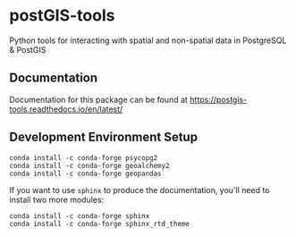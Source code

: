 # postGIS-tools
Python tools for interacting with spatial and non-spatial 
data in PostgreSQL &amp; PostGIS

## Documentation
Documentation for this package can be found at https://postgis-tools.readthedocs.io/en/latest/

## Development Environment Setup
```shell script
conda install -c conda-forge psycopg2
conda install -c conda-forge geoalchemy2
conda install -c conda-forge geopandas
```

If you want to use ``sphinx`` to produce the documentation, 
you'll need to install two more modules:
```shell script
conda install -c conda-forge sphinx
conda install -c conda-forge sphinx_rtd_theme
```